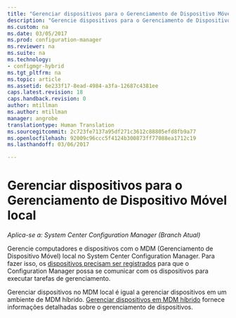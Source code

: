```yaml
---
title: "Gerenciar dispositivos para o Gerenciamento de Dispositivo Móvel local | Microsoft Docs"
description: "Gerencie dispositivos para o Gerenciamento de Dispositivo Móvel local com o Configuration Manager."
ms.custom: na
ms.date: 03/05/2017
ms.prod: configuration-manager
ms.reviewer: na
ms.suite: na
ms.technology:
- configmgr-hybrid
ms.tgt_pltfrm: na
ms.topic: article
ms.assetid: 6e233f17-8ead-4984-a3fa-12687c4381ee
caps.latest.revision: 18
caps.handback.revision: 0
author: mtillman
ms.author: mtillman
manager: angrobe
translationtype: Human Translation
ms.sourcegitcommit: 2c723fe7137a95df271c3612c88805efd8fb9a77
ms.openlocfilehash: 92009c96ccc5f4124b300873ff77088ea1712c19
ms.lasthandoff: 03/06/2017

---
```

# <a name="manage-devices-for-on-premises-mobile-device-management"></a>Gerenciar dispositivos para o Gerenciamento de Dispositivo Móvel local

*Aplica-se a: System Center Configuration Manager (Branch Atual)*

Gerencie computadores e dispositivos com o MDM (Gerenciamento de Dispositivo Móvel) local no System Center Configuration Manager. Para fazer isso, os [dispositivos precisam ser registrados](enroll-devices-on-premises-mdm.md) para que o Configuration Manager possa se comunicar com os dispositivos para executar tarefas de gerenciamento.

Gerenciar dispositivos no MDM local é igual a gerenciar dispositivos em um ambiente de MDM híbrido. [Gerenciar dispositivos em MDM híbrido](wipe-lock-reset-devices.md) fornece informações detalhadas sobre o gerenciamento de dispositivos.

